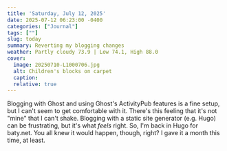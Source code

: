 ```yaml
---
title: 'Saturday, July 12, 2025'
date: 2025-07-12 06:23:00 -0400
categories: ["Journal"]
tags: [""]
slug: today
summary: Reverting my blogging changes
weather: Partly cloudy 73.9 | Low 74.1, High 88.0
cover: 
  image: 20250710-L1000706.jpg
  alt: Children's blocks on carpet
  caption: 
  relative: true
---
```


Blogging with Ghost and using Ghost's ActivityPub features is a fine setup, but I can't seem to get comfortable with it. There's this feeling that it's not "mine" that I can't shake. Blogging with a static site generator (e.g. Hugo) can be frustrating, but it's what _feels_ right. So, I'm back in Hugo for baty.net. You all knew it would happen, though, right? I gave it a month this time, at least.

